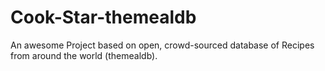 # Cook-Star-themealdb
An awesome Project based on open, crowd-sourced database of Recipes from around the world (themealdb).
